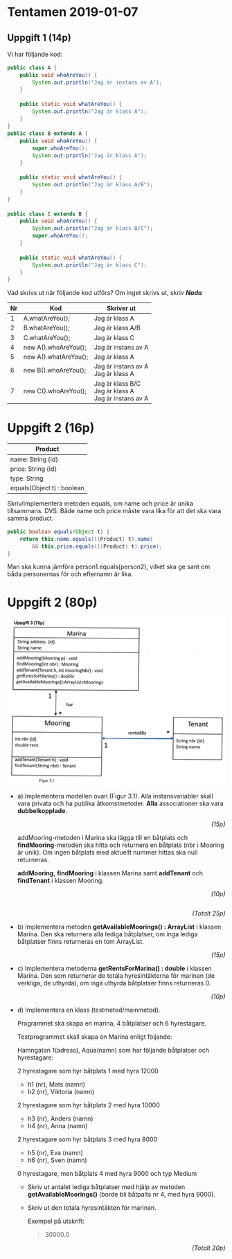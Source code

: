 # Tentamen 2019-01-07

## Uppgift 1 (14p)
Vi har följande kod:

```java
public class A {
    public void whoAreYou() {
        System.out.println("Jag är instans av A");
    }

    public static void whatAreYou() {
        System.out.println("Jag är klass A");
    }
}
public class B extends A {
    public void whoAreYou() {
        super.whoAreYou();
        System.out.println("Jag är klass A");
    }

    public static void whatAreYou() {
        System.out.println("Jag är klass A/B");
    }
}

public class C extends B {
    public void whoAreYou() {
        System.out.println("Jag är klass B/C");
        super.whoAreYou();
    }

    public static void whatAreYou() {
        System.out.println("Jag är klass C");
    }
}
```

Vad skrivs ut när följande kod utförs?
Om inget skrivs ut, skriv ***Nada***

| Nr | Kod                   | Skriver ut                                                |
|----|-----------------------|-----------------------------------------------------------|
|  1 | A.whatAreYou();       | Jag är klass A                                            |
|  2 | B.whatAreYou();       | Jag är klass A/B                                          |
|  3 | C.whatAreYou();       | Jag är klass C                                            |
|  4 | new A().whoAreYou();  | Jag är instans av A                                       |
|  5 | new A().whatAreYou(); | Jag är klass A                                            |
|  6 | new B().whoAreYou();  | Jag är instans av A<br>Jag är klass A                     |
|  7 | new C().whoAreYou();  | Jag är klass B/C<br>Jag är klass A<br>Jag är instans av A |

 # Uppgift 2 (16p)

| Product                    |
|----------------------------|
| name:  String {id}         |
| price: String {id}         |
| type:  String              |
| equals(Object t) : boolean |

Skriv/implementera metoden equals, om name och price är unika tillsammans. DVS. Både name och price måste vara lika för att det ska vara samma product. 

```java
public boolean equals(Object t) {
    return this.name.equals(((Product) t).name) 
        && this.price.equals(((Product) t).price); 
}
```

Man ska kunna jämföra person1.equals(person2), vilket ska ge sant om båda personernas för och efternamn är lika. 

 # Uppgift 2 (80p)

![](images/2019-01-07&#32;-&#32;Figure&#32;3.1.png)


* a) Implementera modellen ovan (Figur 3.1). Alla instansvariabler skall vara privata och ha publika åtkomstmetoder. **Alla** associationer ska vara **dubbelkopplade**. 

    <div style="text-align: right; font-style: italic">(15p)</div>

    addMooring-metoden i Marina ska lägga till en båtplats och **findMooring**-metoden ska hitta och returnera en båtplats (nbr i Mooring är unik). Om ingen båtplats med aktuellt nummer hittas ska null returneras. 

    **addMooring**, **findMooring** i klassen Marina samt **addTenant** och **findTenant** i klassen Mooring. 

    <div style="text-align: right; font-style: italic; margin-bottom: 2em;">(10p)</div>
    <div style="text-align: right; font-style: italic">(Totalt 25p)</div>

* b) Implementera metoden **getAvailableMoorings() : ArrayList<Mooring>** i klassen Marina. Den ska returnera alla lediga båtplatser, om inga lediga båtplatser finns returneras en tom ArrayList<Mooring>. 

<div style="text-align: right; font-style: italic">(15p)</div>

* c) Implementera metoderna **getRentsForMarina() : double** i klassen Marina. Den som returnerar de totala hyresintäkterna för marinan (de verkliga, de uthyrda), om inga uthyrda båtplatser finns returneras 0.

    <div style="text-align: right; font-style: italic">(10p)</div>

* d) Implementera en klass (testmetod/mainmetod).
    
    Programmet ska skapa en marina, 4 båtplatser och 6 hyrestagare.
    
    Testprogrammet skall skapa en Marina enligt följande:

    Hamngatan 1(adress), Aqua(namn) som har följande båtplatser och hyrestagare:

    2 hyrestagare som hyr båtplats 1 med hyra 12000
    - h1 (nr), Mats (namn)
    - h2 (nr), Viktoria (namn)

    2 hyrestagare som hyr båtplats 2 med hyra 10000
    - h3 (nr), Anders (namn)
    - h4 (nr), Anna (namn)

    2 hyrestagare som hyr båtplats 3 med hyra 8000
    - h5 (nr), Eva (namn)
    - h6 (nr), Sven (namn)
 
    0 hyrestagare, men båtplats 4 med hyra 9000 och typ Medium 

  * Skriv ut antalet lediga båtplatser med hjälp av metoden **getAvailableMoorings()** (borde bli båtpalts nr 4, med hyra 9000).

  * Skriv ut den totala hyresintäkten för marinan. 

    Exempel på utskrift: 

    > 30000.0

    <div style="text-align: right; font-style: italic">(Totalt 20p)</div>
